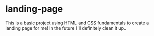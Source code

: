 # landing-page

This is a basic project using HTML and CSS fundamentals to create a landing page for me! In the future I'll definitely clean it up..